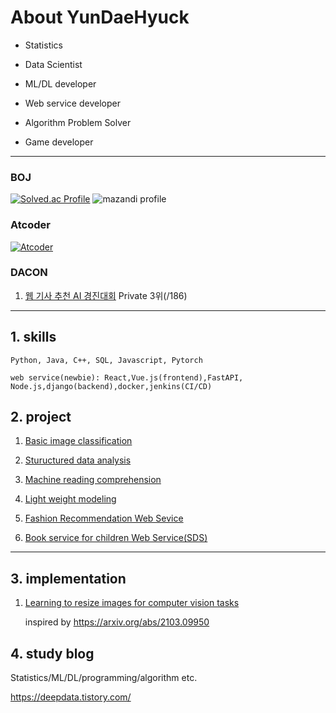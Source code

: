 # About YunDaeHyuck

- Statistics

- Data Scientist  

- ML/DL developer

- Web service developer

- Algorithm Problem Solver

- Game developer

---

### BOJ ###

[![Solved.ac Profile](http://mazassumnida.wtf/api/generate_badge?boj=gnzpstly2000)](https://solved.ac/gnzpstly2000)
![mazandi profile](http://mazandi.herokuapp.com/api?handle=gnzpstly2000&theme=warm)

### Atcoder ###

[![Atcoder](https://atcoder.junah.dev/v2/generate_badge?name=YunDaehyuck)](https://atcoder.jp/users/YunDaehyuck)

### DACON ###

1. [웹 기사 추천 AI 경진대회](https://dacon.io/competitions/official/236290/overview/description) Private 3위(/186)


---


## 1. skills

    Python, Java, C++, SQL, Javascript, Pytorch  
    
    web service(newbie): React,Vue.js(frontend),FastAPI, Node.js,django(backend),docker,jenkins(CI/CD)


## 2. project

1) [Basic image classification](https://github.com/yundaehyuck/mask_image_classification_pjt)

2) [Stuructured data analysis](https://github.com/yundaehyuck/structure_data_analysis_online_shop_buy_prediction_pjt)

3) [Machine reading comprehension](https://github.com/yundaehyuck/Machine_Reading_Comprehension_pjt)

4) [Light weight modeling](https://github.com/yundaehyuck/computer_vision_light_weight_modeling_pjt)

5) [Fashion Recommendation Web Sevice](https://github.com/yundaehyuck/Fashion-style-inference-AI-modeling)

6) [Book service for children Web Service(SDS)](https://github.com/yundaehyuck/SDS-book_service_modeling)

***

## 3. implementation

1) [Learning to resize images for computer vision tasks](https://github.com/yundaehyuck/Learning-to-resize-images-for-computer-vision-tasks)

   inspired by https://arxiv.org/abs/2103.09950


## 4. study blog

Statistics/ML/DL/programming/algorithm etc.

https://deepdata.tistory.com/


<!--
**yundaehyuck/yundaehyuck** is a ✨ _special_ ✨ repository because its `README.md` (this file) appears on your GitHub profile.

Here are some ideas to get you started:

- 🔭 I’m currently working on ...
- 🌱 I’m currently learning ...
- 👯 I’m looking to collaborate on ...
- 🤔 I’m looking for help with ...
- 💬 Ask me about ...
- 📫 How to reach me: ...
- 😄 Pronouns: ...
- ⚡ Fun fact: ...
-->

